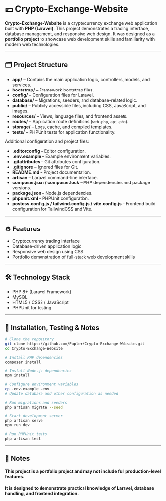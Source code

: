 # 💶 Crypto-Exchange-Website

**Crypto-Exchange-Website** is a cryptocurrency exchange web application built with **PHP (Laravel)**. This project demonstrates a trading interface, database management, and responsive web design. It was designed as a **portfolio project** to showcase web development skills and familiarity with modern web technologies.

---

## 🗂 Project Structure

- **app/** – Contains the main application logic, controllers, models, and services.  
- **bootstrap/** – Framework bootstrap files.  
- **config/** – Configuration files for Laravel.  
- **database/** – Migrations, seeders, and database-related logic.  
- **public/** – Publicly accessible files, including CSS, JavaScript, and images.  
- **resources/** – Views, language files, and frontend assets.  
- **routes/** – Application route definitions (`web.php`, `api.php`).  
- **storage/** – Logs, cache, and compiled templates.  
- **tests/** – PHPUnit tests for application functionality.  

Additional configuration and project files:  

- **.editorconfig** – Editor configuration.  
- **.env.example** – Example environment variables.  
- **.gitattributes** – Git attributes configuration.  
- **.gitignore** – Ignored files for Git.  
- **README.md** – Project documentation.  
- **artisan** – Laravel command-line interface.  
- **composer.json / composer.lock** – PHP dependencies and package versions.  
- **package.json** – Node.js dependencies.  
- **phpunit.xml** – PHPUnit configuration.  
- **postcss.config.js / tailwind.config.js / vite.config.js** – Frontend build configuration for TailwindCSS and Vite.

---

## ⚙️ Features

- Cryptocurrency trading interface  
- Database-driven application logic  
- Responsive web design using CSS  
- Portfolio demonstration of full-stack web development skills  

---

## 🛠 Technology Stack

- PHP 8+ (Laravel Framework)  
- MySQL  
- HTML5 / CSS3 / JavaScript 
- PHPUnit for testing  

---

## 🚀 Installation, Testing & Notes

```bash
# Clone the repository
git clone https://github.com/Pupler/Crypto-Exchange-Website.git
cd Crypto-Exchange-Website

# Install PHP dependencies
composer install

# Install Node.js dependencies
npm install

# Configure environment variables
cp .env.example .env
# Update database and other configuration as needed

# Run migrations and seeders
php artisan migrate --seed

# Start development server
php artisan serve
npm run dev

# Run PHPUnit tests
php artisan test
```

---

## 📝 Notes
#### This project is a portfolio project and may not include full production-level features.
#### It is designed to demonstrate practical knowledge of Laravel, database handling, and frontend integration.

